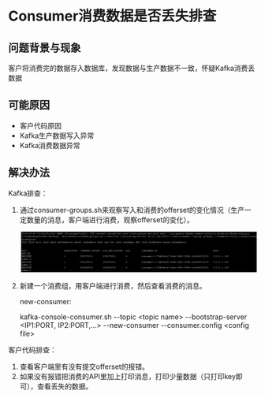 # Consumer消费数据是否丢失排查<a name="ZH-CN_TOPIC_0183415856"></a>

## 问题背景与现象<a name="zh-cn_topic_0167276280_s8c5a413588744f3ea1320d012fdb73cb"></a>

客户将消费完的数据存入数据库，发现数据与生产数据不一致，怀疑Kafka消费丢数据

## 可能原因<a name="zh-cn_topic_0167276280_s32d34cd2ed084d9dbf63d1ca6576eea0"></a>

-   客户代码原因
-   Kafka生产数据写入异常
-   Kafka消费数据异常

## 解决办法<a name="zh-cn_topic_0167276280_section54081112311"></a>

Kafka排查：

1.  通过consumer-groups.sh来观察写入和消费的offerset的变化情况（生产一定数量的消息，客户端进行消费，观察offerset的变化）。

    ![](figures/zh-cn_image_0183413122.png)

2.  新建一个消费组，用客户端进行消费，然后查看消费的消息。

    new-consumer:

    kafka-console-consumer.sh --topic <topic name\> --bootstrap-server <IP1:PORT, IP2:PORT,...\> --new-consumer --consumer.config <config file\>


客户代码排查：

1.  查看客户端里有没有提交offerset的报错。
2.  如果没有报错把消费的API里加上打印消息，打印少量数据（只打印key即可），查看丢失的数据。

